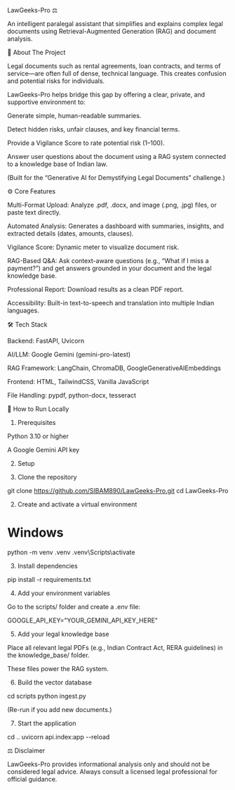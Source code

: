 LawGeeks-Pro ⚖️

An intelligent paralegal assistant that simplifies and explains complex legal documents using Retrieval-Augmented Generation (RAG) and document analysis.

🚀 About The Project

Legal documents such as rental agreements, loan contracts, and terms of service—are often full of dense, technical language. This creates confusion and potential risks for individuals.

LawGeeks-Pro helps bridge this gap by offering a clear, private, and supportive environment to:

Generate simple, human-readable summaries.

Detect hidden risks, unfair clauses, and key financial terms.

Provide a Vigilance Score to rate potential risk (1–100).

Answer user questions about the document using a RAG system connected to a knowledge base of Indian law.

(Built for the “Generative AI for Demystifying Legal Documents” challenge.)

⚙️ Core Features

Multi-Format Upload: Analyze .pdf, .docx, and image (.png, .jpg) files, or paste text directly.

Automated Analysis: Generates a dashboard with summaries, insights, and extracted details (dates, amounts, clauses).

Vigilance Score: Dynamic meter to visualize document risk.

RAG-Based Q&A: Ask context-aware questions (e.g., “What if I miss a payment?”) and get answers grounded in your document and the legal knowledge base.

Professional Report: Download results as a clean PDF report.

Accessibility: Built-in text-to-speech and translation into multiple Indian languages.

🛠️ Tech Stack

Backend: FastAPI, Uvicorn

AI/LLM: Google Gemini (gemini-pro-latest)

RAG Framework: LangChain, ChromaDB, GoogleGenerativeAIEmbeddings

Frontend: HTML, TailwindCSS, Vanilla JavaScript

File Handling: pypdf, python-docx, tesseract

🏁 How to Run Locally
1. Prerequisites

Python 3.10 or higher

A Google Gemini API key

2. Setup

1. Clone the repository

git clone https://github.com/SIBAM890/LawGeeks-Pro.git
cd LawGeeks-Pro


2. Create and activate a virtual environment

# Windows
python -m venv .venv
.venv\Scripts\activate


3. Install dependencies

pip install -r requirements.txt


4. Add your environment variables

Go to the scripts/ folder and create a .env file:

GOOGLE_API_KEY="YOUR_GEMINI_API_KEY_HERE"


5. Add your legal knowledge base

Place all relevant legal PDFs (e.g., Indian Contract Act, RERA guidelines) in the knowledge_base/ folder.

These files power the RAG system.

6. Build the vector database

cd scripts
python ingest.py


(Re-run if you add new documents.)

7. Start the application

cd ..
uvicorn api.index:app --reload

⚖️ Disclaimer

LawGeeks-Pro provides informational analysis only and should not be considered legal advice. Always consult a licensed legal professional for official guidance.



